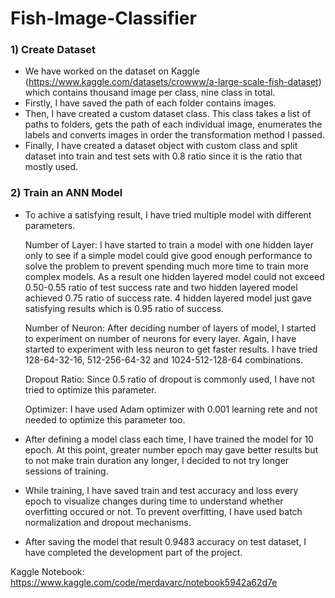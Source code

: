 # Fish-Image-Classifier

### 1) Create Dataset
  - We have worked on the dataset on Kaggle (https://www.kaggle.com/datasets/crowww/a-large-scale-fish-dataset) which contains thousand image per class, nine class in total.
  - Firstly, I have saved the path of each folder contains images.
  - Then, I have created a custom dataset class. This class takes a list of paths to folders, gets the path of each individual image, enumerates the labels and converts images in order the transformation method I passed.
  - Finally, I have created a dataset object with custom class and split dataset into train and test sets with 0.8 ratio since it is the ratio that mostly used.

### 2) Train an ANN Model
  - To achive a satisfying result, I have tried multiple model with different parameters.
    
      Number of Layer: I have started to train a model with one hidden layer only to see if a simple model could give good enough performance to solve the problem to prevent spending much more time to train more complex models. As a result one hidden layered model could not exceed 0.50-0.55 ratio of test success rate and two hidden layered model achieved 0.75 ratio of success rate. 4 hidden layered model just gave satisfying results which is 0.95 ratio of success.

      Number of Neuron: After deciding number of layers of model, I started to experiment on number of neurons for every layer. Again, I have started to experiment with less neuron to get faster results. I have tried 128-64-32-16, 512-256-64-32 and 1024-512-128-64 combinations.

      Dropout Ratio: Since 0.5 ratio of dropout is commonly used, I have not tried to optimize this parameter.

      Optimizer: I have used Adam optimizer with 0.001 learning rete and not needed to optimize this parameter too.
  
  - After defining a model class each time, I have trained the model for 10 epoch. At this point, greater number epoch may gave better results but to not make train duration any longer, I decided to not try longer sessions of training.
  - While training, I have saved train and test accuracy and loss every epoch to visualize changes during time to understand whether overfitting occured or not. To prevent overfitting, I have used batch normalization and dropout mechanisms.
  - After saving the model that result 0.9483 accuracy on test dataset, I have completed the development part of the project.


Kaggle Notebook: https://www.kaggle.com/code/merdavarc/notebook5942a62d7e
